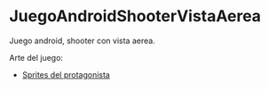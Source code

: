 # JuegoAndroidShooterVistaAerea
Juego android, shooter con vista aerea.

Arte del juego:
<ul>
  <li><a href="https://petey90.itch.io/ellie-sprite-sheet sprite" >Sprites del protagonista</a></li>
</ul>
